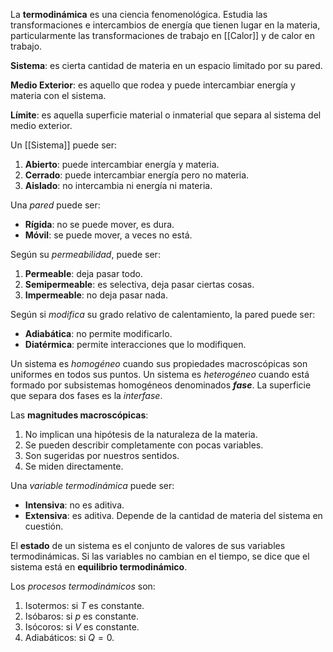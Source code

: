 La **termodinámica** es una ciencia fenomenológica. Estudia las transformaciones e intercambios de energía que tienen lugar en la materia, particularmente las transformaciones de trabajo en [[Calor]] y de calor en trabajo.

**Sistema**: es cierta cantidad de materia en un espacio limitado por su pared.

**Medio Exterior**: es aquello que rodea y puede intercambiar energía y materia con el sistema.

**Límite**: es aquella superficie material o inmaterial que separa al sistema del medio exterior.

Un [[Sistema]] puede ser:

1. **Abierto**: puede intercambiar energía y materia.
2. **Cerrado**: puede intercambiar energía pero no materia.
3. **Aislado**: no intercambia ni energía ni materia.

Una _pared_ puede ser:

- **Rígida**: no se puede mover, es dura.
- **Móvil**: se puede mover, a veces no está.

Según su _permeabilidad_, puede ser:

1. **Permeable**: deja pasar todo.
2. **Semipermeable**: es selectiva, deja pasar ciertas cosas.
3. **Impermeable**: no deja pasar nada.

Según si _modifica_ su grado relativo de calentamiento, la pared puede ser:

- **Adiabática**: no permite modificarlo.
- **Diatérmica**: permite interacciones que lo modifiquen.

Un sistema es _homogéneo_ cuando sus propiedades macroscópicas son uniformes en todos sus puntos. Un sistema es _heterogéneo_ cuando está formado por subsistemas homogéneos denominados **_fase_**. La superficie que separa dos fases es la _interfase_.

Las **magnitudes macroscópicas**:

1. No implican una hipótesis de la naturaleza de la materia.
2. Se pueden describir completamente con pocas variables.
3. Son sugeridas por nuestros sentidos.
4. Se miden directamente.

Una _variable termodinámica_ puede ser:

- **Intensiva**: no es aditiva.
- **Extensiva**: es aditiva. Depende de la cantidad de materia del sistema en cuestión.

El **estado** de un sistema es el conjunto de valores de sus variables termodinámicas. Si las variables no cambian en el tiempo, se dice que el sistema está en **equilibrio termodinámico**.

Los _procesos termodinámicos_ son:

1. Isotermos: si $T$ es constante.
2. Isóbaros: si $p$ es constante.
3. Isócoros: si $V$ es constante.
4. Adiabáticos: si $Q=0$.

